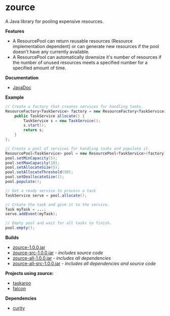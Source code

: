 zource
======

A Java library for pooling expensive resources.

**Features**
- A ResourcePool can return reusable resources (Resource implementation dependent) or can generate new resources if the pool doesn't have any currently available.
- A ResourcePool can automatically downsize it's number of resources if the number of unused resources meets a specified number for a specified amount of time.

**Documentation**
- [JavaDoc](http://gh.magnos.org/?r=http://clickermonkey.github.com/zource/)

**Example**

```java
// Create a factory that creates services for handling tasks.
ResourceFactory<TaskService> factory = new ResourceFactory<TaskService>() {
    public TaskService allocate() {
        TaskService s = new TaskService();
        s.start();
        return s;
    }
};

// Create a pool of services for handling tasks and populate it.
ResourcePool<TaskService> pool = new ResourcePool<TaskService>(factory);
pool.setMinCapacity(5);
pool.setMaxCapacity(10);
pool.setAllocateSize(5);
pool.setAllocateThreshold(50);
pool.setDeallocateSize(1);
pool.populate();

// Get a ready service to process a task
TaskService serve = pool.allocate();

// Create the task and give it to the service.
Task myTask = ...;
serve.addEvent(myTask);

// Empty pool and wait for all tasks to finish.
pool.empty();
```

**Builds**
- [zource-1.0.0.jar](http://gh.magnos.org/?r=https://github.com/ClickerMonkey/zource/blob/master/build/zource-1.0.0.jar?raw=true)
- [zource-src-1.0.0.jar](http://gh.magnos.org/?r=https://github.com/ClickerMonkey/zource/blob/master/build/zource-src-1.0.0.jar?raw=true) *- includes source code*
- [zource-all-1.0.0.jar](http://gh.magnos.org/?r=https://github.com/ClickerMonkey/zource/blob/master/build/zource-1.0.0.jar?raw=true) *- includes all dependencies*
- [zource-all-src-1.0.0.jar](http://gh.magnos.org/?r=https://github.com/ClickerMonkey/zource/blob/master/build/zource-src-1.0.0.jar?raw=true) *- includes all dependencies and source code*

**Projects using zource:**
- [taskaroo](http://gh.magnos.org/?r=https://github.com/ClickerMonkey/taskaroo)
- [falcon](http://gh.magnos.org/?r=https://github.com/ClickerMonkey/falcon)

**Dependencies**
- [curity](http://gh.magnos.org/?r=https://github.com/ClickerMonkey/curity)
